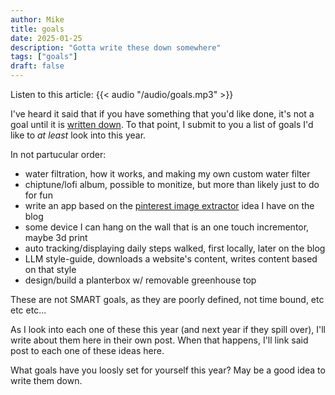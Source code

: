 ```yaml
---
author: Mike
title: goals
date: 2025-01-25
description: "Gotta write these down somewhere"
tags: ["goals"]
draft: false
---
```


Listen to this article:
{{< audio "/audio/goals.mp3" >}}<br>

I've heard it said that if you have something that you'd like done, it's not a goal until it is <u>written down</u>. To that point, I submit to you a list of goals I'd like to _at least_ look into this year.

In not partucular order:

- water filtration, how it works, and making my own custom water filter
- chiptune/lofi album, possible to monitize, but more than likely just to do for fun
- write an app based on the [pinterest image extractor](../pinterest) idea I have on the blog
- some device I can hang on the wall that is an one touch incrementor, maybe 3d print
- auto tracking/displaying daily steps walked, first locally, later on the blog
- LLM style-guide, downloads a website's content, writes content based on that style
- design/build a planterbox w/ removable greenhouse top

These are not SMART goals, as they are poorly defined, not time bound, etc etc etc...

As I look into each one of these this year (and next year if they spill over), I'll write about them here in their own post. When that happens, I'll link said post to each one of these ideas here.

What goals have you loosly set for yourself this year? May be a good idea to write them down.
